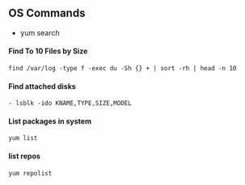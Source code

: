 ## OS Commands
* yum search

#### Find To 10 Files by Size
`find /var/log -type f -exec du -Sh {} + | sort -rh | head -n 10`

#### Find attached disks
`- lsblk -ido KNAME,TYPE,SIZE,MODEL`

#### List packages in system
`yum list`

#### list repos
`yum repolist`

